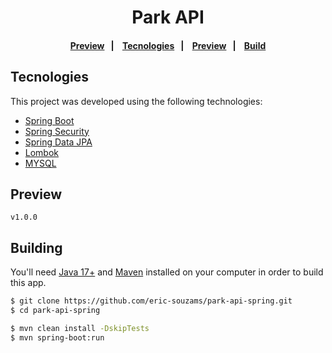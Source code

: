 <h1 align="center">Park API</h1>

<h4 align="center">
  <a href="#preview">Preview</a>&nbsp;&nbsp;&nbsp;|&nbsp;&nbsp;&nbsp;
  <a href="#tecnologies">Tecnologies</a>&nbsp;&nbsp;&nbsp;|&nbsp;&nbsp;&nbsp;
  <a href="#preview">Preview</a>&nbsp;&nbsp;&nbsp;|&nbsp;&nbsp;&nbsp;
  <a href="#building">Build</a>
</h4>

## Tecnologies
This project was developed using the following technologies:
- [Spring Boot](https://spring.io/)
- [Spring Security](https://spring.io/)
- [Spring Data JPA](https://spring.io/projects/spring-data-jpa)
- [Lombok](https://projectlombok.org/)
- [MYSQL](https://www.mysql.com/)

## Preview
```
v1.0.0
```

## Building
You'll need [Java 17+](https://www.oracle.com/br/java/technologies/javase-jdk17-downloads.html) and [Maven](https://maven.apache.org/download.cgi) installed on your computer in order to build this app.

```bash
$ git clone https://github.com/eric-souzams/park-api-spring.git
$ cd park-api-spring

$ mvn clean install -DskipTests
$ mvn spring-boot:run
```